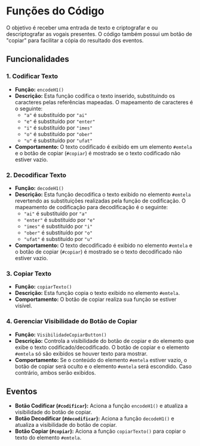 # Funções do Código

O objetivo é receber uma entrada de texto e criptografar e ou descriptografar as vogais presentes.
O código também possui um botão de "copiar" para facilitar a cópia do resultado dos eventos.

## Funcionalidades

### 1. **Codificar Texto**

- **Função:** `encodeH1()`
- **Descrição:** Esta função codifica o texto inserido, substituindo os caracteres pelas referências mapeadas. O mapeamento de caracteres é o seguinte:
  - `"a"` é substituído por `"ai"`
  - `"e"` é substituído por `"enter"`
  - `"i"` é substituído por `"imes"`
  - `"o"` é substituído por `"ober"`
  - `"u"` é substituído por `"ufat"`
- **Comportamento:** O texto codificado é exibido em um elemento `#emtela` e o botão de copiar (`#copiar`) é mostrado se o texto codificado não estiver vazio.

### 2. **Decodificar Texto**

- **Função:** `decodeH1()`
- **Descrição:** Esta função decodifica o texto exibido no elemento `#emtela` revertendo as substituições realizadas pela função de codificação. O mapeamento de codificação para decodificação é o seguinte:
  - `"ai"` é substituído por `"a"`
  - `"enter"` é substituído por `"e"`
  - `"imes"` é substituído por `"i"`
  - `"ober"` é substituído por `"o"`
  - `"ufat"` é substituído por `"u"`
- **Comportamento:** O texto decodificado é exibido no elemento `#emtela` e o botão de copiar (`#copiar`) é mostrado se o texto decodificado não estiver vazio.

### 3. **Copiar Texto**

- **Função:** `copiarTexto()`
- **Descrição:** Esta função copia o texto exibido no elemento `#emtela`.
- **Comportamento:** O botão de copiar realiza sua função se estiver visível.

### 4. **Gerenciar Visibilidade do Botão de Copiar**

- **Função:** `VisibilidadeCopiarButton()`
- **Descrição:** Controla a visibilidade do botão de copiar e do elemento que exibe o texto codificado/decodificado. O botão de copiar e o elemento `#emtela` só são exibidos se houver texto para mostrar.
- **Comportamento:** Se o conteúdo do elemento `#emtela` estiver vazio, o botão de copiar será oculto e o elemento `#emtela` será escondido. Caso contrário, ambos serão exibidos.

## Eventos

- **Botão Codificar (`#codificar`):** Aciona a função `encodeH1()` e atualiza a visibilidade do botão de copiar.
- **Botão Decodificar (`#decodificar`):** Aciona a função `decodeH1()` e atualiza a visibilidade do botão de copiar.
- **Botão Copiar (`#copiar`):** Aciona a função `copiarTexto()` para copiar o texto do elemento `#emtela`.
